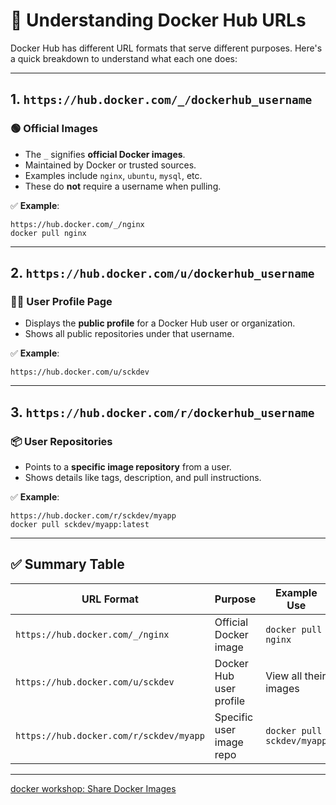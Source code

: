 
# 🔗 Understanding Docker Hub URLs

Docker Hub has different URL formats that serve different purposes. Here's a quick breakdown to understand what each one does:

---

## 1. `https://hub.docker.com/_/dockerhub_username`

### 🟢 Official Images

- The `_` signifies **official Docker images**.
- Maintained by Docker or trusted sources.
- Examples include `nginx`, `ubuntu`, `mysql`, etc.
- These do **not** require a username when pulling.

✅ **Example**:
```
https://hub.docker.com/_/nginx
docker pull nginx
```

---

## 2. `https://hub.docker.com/u/dockerhub_username`

### 🧑‍💻 User Profile Page

- Displays the **public profile** for a Docker Hub user or organization.
- Shows all public repositories under that username.

✅ **Example**:
```
https://hub.docker.com/u/sckdev
```

---

## 3. `https://hub.docker.com/r/dockerhub_username`

### 📦 User Repositories

- Points to a **specific image repository** from a user.
- Shows details like tags, description, and pull instructions.

✅ **Example**:
```
https://hub.docker.com/r/sckdev/myapp
docker pull sckdev/myapp:latest
```

---

## ✅ Summary Table

| URL Format                                | Purpose                              | Example Use           |
|------------------------------------------|--------------------------------------|------------------------|
| `https://hub.docker.com/_/nginx`         | Official Docker image                | `docker pull nginx`   |
| `https://hub.docker.com/u/sckdev`        | Docker Hub user profile              | View all their images |
| `https://hub.docker.com/r/sckdev/myapp`  | Specific user image repo             | `docker pull sckdev/myapp`|

---

[docker workshop: Share Docker Images](./docker_workshop.md#share-docker-imagesenth)

